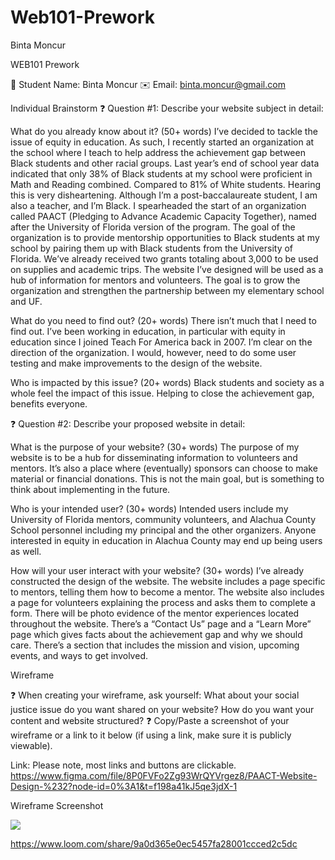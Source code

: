 # Web101-Prework
Binta Moncur


WEB101 Prework

👤 Student Name: Binta Moncur
✉️ Email: binta.moncur@gmail.com

Individual Brainstorm
❓ Question #1:  Describe your website subject in detail:

What do you already know about it? (50+ words)
I’ve decided to tackle the issue of equity in education. As such, I recently started an organization at the school where I teach to help address the achievement gap between Black students and other racial groups. Last year’s end of school year data indicated that only 38% of Black students at my school were proficient in Math and Reading combined. Compared to 81% of White students. Hearing this is very disheartening. Although I’m a post-baccalaureate student, I am also a teacher, and I’m Black. I spearheaded the start of an organization called PAACT (Pledging to Advance Academic Capacity Together), named after the University of Florida version of the program. The goal of the organization is to provide mentorship opportunities to Black students at my school by pairing them up with Black students from the University of Florida. We’ve already received  two grants totaling about 3,000 to be used on supplies and academic trips. The website I’ve designed will be used as a hub of information for mentors and volunteers. The goal is to grow the organization and strengthen the partnership between my elementary school and UF. 


What do you need to find out? (20+ words)
There isn’t much that I need to find out. I’ve been working in education, in particular with equity in education since I joined Teach For America back in 2007. I’m clear on the direction of the organization. I would, however, need to do some user testing and make improvements to the design of the website.


Who is impacted by this issue? (20+ words)
Black students and society as a whole feel the impact of this issue. Helping to close the achievement gap, benefits everyone.


❓ Question #2: Describe your proposed website in detail:

What is the purpose of your website? (30+ words)
The purpose of my website is to be a hub for disseminating information to volunteers and mentors. It’s also a place where (eventually) sponsors can choose to make material or financial donations. This is not the main goal, but is something to think about implementing in the future.


Who is your intended user? (30+ words)
Intended users include my University of Florida mentors, community volunteers, and Alachua County School personnel including my principal and the other organizers. Anyone interested in equity in education in Alachua County may end up being users as well.


How will your user interact with your website? (30+ words)
I’ve already constructed the design of the website. The website includes a page specific to mentors, telling them how to become a mentor. The website also includes a page for volunteers explaining the process and asks them to complete a form. There will be photo evidence of the mentor experiences located throughout the website. There’s a “Contact Us” page and a “Learn More” page which gives facts about the achievement gap and why we should care. There’s a section that includes the mission and vision, upcoming events, and ways to get involved. 




Wireframe 

❓ When creating your wireframe, ask yourself:
What about your social justice issue do you want shared on your website?
How do you want your content and website structured?
❓ Copy/Paste a screenshot of your wireframe or a link to it below (if using a link, make sure it is publicly viewable).


Link: 
Please note, most links and buttons are clickable. 
https://www.figma.com/file/8P0FVFo2Zg93WrQYVrgez8/PAACT-Website-Design-%232?node-id=0%3A1&t=f198a41kJ5qe3jdX-1



Wireframe Screenshot

![](https://i.imgur.com/tH3uJdm.png)

  
https://www.loom.com/share/9a0d365e0ec5457fa28001ccced2c5dc
